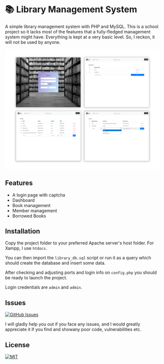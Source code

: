 # 📚 Library Management System

A simple library management system with PHP and MySQL.
This is a school project so it lacks most of the features that a fully-fledged management system might have. Everything is kept at a very basic level. So, I reckon, it will not be used by anyone.

![Screenshot](assets/images/Screenshot.png)

## Features
* A login page with captcha
* Dashboard
* Book management
* Member management
* Borrowed Books

## Installation

Copy the project folder to your preferred Apache server's host folder.
For Xampp, I use ```htdocs```.

You can then import the ```library_db.sql``` script or run it as a query which should create the database and insert some data. 

After checking and adjusting ports and login info on ```config.php``` you should be ready to launch the project.

Login credentials are ```admin``` and ```admin```.

## Issues
[![GitHub Issues](https://img.shields.io/github/issues/ozencb/Library-Management-System.svg?style=flat&label=Issues&maxAge=2592000)](https://www.github.com/ozencb/Library-Management-System/issues)

I will gladly help you out if you face any issues, and I would greatly appreciate it if you find and showany poor code, vulnerabilities etc.

## License
[![MIT](https://img.shields.io/cocoapods/l/AFNetworking.svg?style=style&label=License&maxAge=2592000)](../master/LICENSE)